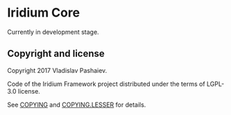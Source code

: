 # Iridium Core
Currently in development stage.
## Copyright and license
Copyright 2017 Vladislav Pashaiev.

Code of the Iridium Framework project distributed under the terms of LGPL-3.0 license.

See [COPYING](COPYING) and [COPYING.LESSER](COPYING.LESSER) for details.